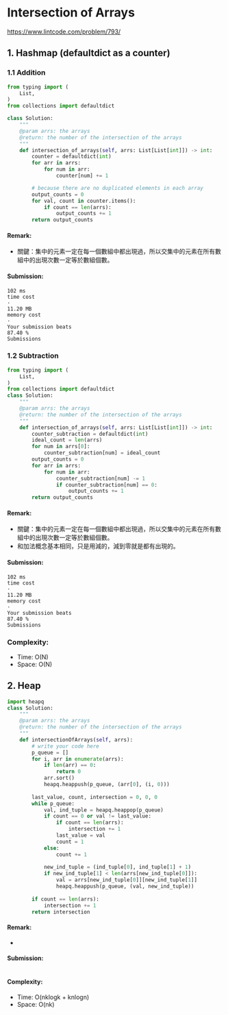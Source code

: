 # Intersection of Arrays
https://www.lintcode.com/problem/793/
>

## 1. Hashmap (defaultdict as a counter)
### 1.1 Addition
```python
from typing import (
    List,
)
from collections import defaultdict

class Solution:
    """
    @param arrs: the arrays
    @return: the number of the intersection of the arrays
    """
    def intersection_of_arrays(self, arrs: List[List[int]]) -> int:
        counter = defaultdict(int)
        for arr in arrs:
            for num in arr:
                counter[num] += 1

        # because there are no duplicated elements in each array
        output_counts = 0
        for val, count in counter.items():
            if count == len(arrs):
                output_counts += 1
        return output_counts
```
#### Remark:
- 關鍵：集中的元素一定在每一個數組中都出現過，所以交集中的元素在所有數組中的出現次數一定等於數組個數。

#### Submission:
```
102 ms
time cost
·
11.20 MB
memory cost
·
Your submission beats
87.40 %
Submissions
```
### 1.2 Subtraction
```python
from typing import (
    List,
)
from collections import defaultdict
class Solution:
    """
    @param arrs: the arrays
    @return: the number of the intersection of the arrays
    """
    def intersection_of_arrays(self, arrs: List[List[int]]) -> int:
        counter_subtraction = defaultdict(int)
        ideal_count = len(arrs)
        for num in arrs[0]:
            counter_subtraction[num] = ideal_count
        output_counts = 0
        for arr in arrs:
            for num in arr:
                counter_subtraction[num] -= 1
                if counter_subtraction[num] == 0:
                    output_counts += 1
        return output_counts
```
#### Remark:
- 關鍵：集中的元素一定在每一個數組中都出現過，所以交集中的元素在所有數組中的出現次數一定等於數組個數。
- 和加法概念基本相同，只是用減的，減到零就是都有出現的。

#### Submission:
```
102 ms
time cost
·
11.20 MB
memory cost
·
Your submission beats
87.40 %
Submissions
```
### Complexity:
- Time: O(N)
- Space: O(N)


## 2. Heap
```python
import heapq
class Solution:
    """
    @param arrs: the arrays
    @return: the number of the intersection of the arrays
    """
    def intersectionOfArrays(self, arrs):
        # write your code here
        p_queue = []
        for i, arr in enumerate(arrs):
            if len(arr) == 0:
                return 0
            arr.sort()
            heapq.heappush(p_queue, (arr[0], (i, 0)))
            
        last_value, count, intersection = 0, 0, 0
        while p_queue:
            val, ind_tuple = heapq.heappop(p_queue)
            if count == 0 or val != last_value:
                if count == len(arrs):
                    intersection += 1
                last_value = val
                count = 1
            else:
                count += 1
                
            new_ind_tuple = (ind_tuple[0], ind_tuple[1] + 1)
            if new_ind_tuple[1] < len(arrs[new_ind_tuple[0]]):
                val = arrs[new_ind_tuple[0]][new_ind_tuple[1]]
                heapq.heappush(p_queue, (val, new_ind_tuple))
                
        if count == len(arrs):
            intersection += 1
        return intersection
```
#### Remark:
- 
#### Submission:
```
```
#### Complexity:
- Time: O(nklogk + knlogn)
- Space: O(nk)
